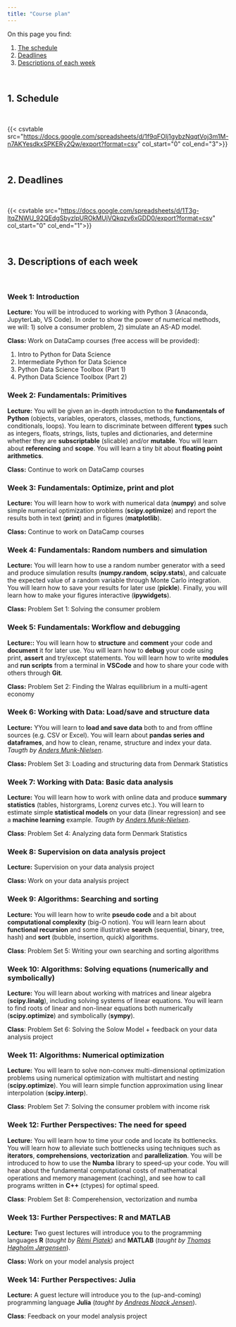 ```yaml
---
title: "Course plan"
---
```


On this page you find:

1. [The schedule](#schedule)
2. [Deadlines](#deadlines)
3. [Descriptions of each week](#descriptions)

<br>

## <a name="schedule"></a>1. Schedule 

<br>

{{< csvtable src="https://docs.google.com/spreadsheets/d/1f9qFOIj1gybzNqqtVoj3m1M-n7AKYesdkxSPKERy2Qw/export?format=csv" col_start="0" col_end="3">}}

<br>

## <a name="deadlines"></a>2. Deadlines

<br>

{{< csvtable src="https://docs.google.com/spreadsheets/d/1T3g-ltqZNWU_92QEdgSbyzlpUROkMUjVQkqzv6xGDD0/export?format=csv" col_start="0" col_end="1">}}

<br>

## <a name="descriptions"></a>3. Descriptions of each week 

<br>

### Week 1: Introduction

**Lecture:** You will be introduced to working with Python 3 (Anaconda, JupyterLab, VS Code). In order to show the power of numerical methods, we will: 1) solve a consumer problem, 2) simulate an AS-AD model.

**Class:** Work on DataCamp courses (free access will be provided):

1. Intro to Python for Data Science
2. Intermediate Python for Data Science
3. Python Data Science Toolbox (Part 1)
4. Python Data Science Toolbox (Part 2)

### Week 2: Fundamentals: Primitives

**Lecture:** You will be given an in-depth introduction to the **fundamentals of Python** (objects, variables, operators, classes, methods, functions, conditionals, loops). You learn to discriminate between different **types** such as integers, floats, strings, lists, tuples and dictionaries, and determine whether they are **subscriptable** (slicable) and/or **mutable**. You will learn about **referencing** and **scope**. You will learn a tiny bit about **floating point arithmetics**.

**Class:** Continue to work on DataCamp courses

### Week 3: Fundamentals: Optimize, print and plot

**Lecture:** You will learn how to work with numerical data (**numpy**) and solve simple numerical optimization problems (**scipy.optimize**) and report the results both in text (**print**) and in figures (**matplotlib**).

**Class:** Continue to work on DataCamp courses

### Week 4: Fundamentals: Random numbers and simulation

**Lecture:** You will learn how to use a random number generator with a seed and produce simulation results (**numpy.random**, **scipy.stats**), and calcuate the expected value of a random variable through Monte Carlo integration. You will learn how to save your results for later use (**pickle**). Finally, you will learn how to make your figures interactive (**ipywidgets**).

**Class:** Problem Set 1: Solving the consumer problem

### Week 5: Fundamentals: Workflow and debugging

**Lecture::** You will learn how to **structure** and **comment** your code and **document** it for later use. You will learn how to **debug** your code using print, **assert** and try/except statements. You will learn how to write **modules** and **run scripts** from a terminal in **VSCode** and how to share your code with others through **Git**.

**Class:** Problem Set 2: Finding the Walras equilibrium in a multi-agent economy 

### Week 6: Working with Data: Load/save and structure data

**Lecture:** YYou will learn to **load and save data** both to and from offline sources (e.g. CSV or Excel). You will learn about **pandas series and dataframes**, and how to clean, rename, structure and index your data. *Taugth by [Anders Munk-Nielsen](http://web.econ.ku.dk/munk-nielsen/default.htm)*.

**Class:** Problem Set 3: Loading and structuring data from Denmark Statistics

### Week 7: Working with Data: Basic data analysis

**Lecture:** You will learn how to work with online data and produce **summary statistics** (tables, historgrams, Lorenz curves etc.). You will learn to estimate simple **statistical models** on your data (linear regression) and see a **machine learning** example. *Taugth by [Anders Munk-Nielsen](http://web.econ.ku.dk/munk-nielsen/default.htm)*.

**Class**: Problem Set 4: Analyzing data form Denmark Statistics

### Week 8:  Supervision on data analysis project

**Lecture:** Supervision on your data analysis project

**Class:** Work on your data analysis project

### Week 9: Algorithms: Searching and sorting

**Lecture:** You will learn how to write **pseudo code** and a bit about **computational complexity** (big-O notion). You will learn learn about **functional recursion** and some illustrative **search** (sequential, binary, tree, hash) and **sort** (bubble, insertion, quick) algorithms.

**Class**: Problem Set 5: Writing your own searching and sorting algorithms

### Week 10: Algorithms: Solving equations (numerically and symbolically)

**Lecture:** You will learn about working with matrices and linear algebra (**scipy.linalg**), including solving systems of linear equations. You will learn to find roots of linear and non-linear equations both numerically (**scipy.optimize**) and symbolically (**sympy**).

**Class**: Problem Set 6: Solving the Solow Model + feedback on your data analysis project

### Week 11: Algorithms: Numerical optimization

**Lecture:** You will learn to solve non-convex multi-dimensional optimization problems using numerical optimization with multistart and nesting (**scipy.optimize**). You will learn simple function approximation using linear interpolation (**scipy.interp**). 

**Class**: Problem Set 7: Solving the consumer problem with income risk

### Week 12: Further Perspectives: The need for speed

**Lecture:** You will learn how to time your code and locate its bottlenecks. You will learn how to alleviate such bottlenecks using techniques such as **iterators**, **comprehensions**, **vectorization** and **parallelization**. You will be introduced to how  to use the **Numba** library to speed-up your code. You will hear about the fundamental computational costs of mathematical operations and memory management (caching), and see how to call programs written in **C++** (ctypes) for optimal speed.

**Class**: Problem Set 8: Comperehension, vectorization and numba

### Week 13: Further Perspectives: R and MATLAB

**Lecture:** Two guest lectures will introduce you to the programming languages **R** (*taught by [Rémi Piatek](http://web.econ.ku.dk/piatek/)*) and **MATLAB** (*taught by [Thomas Høgholm Jørgensen](http://www.tjeconomics.com/)*).

**Class:** Work on your model analysis project

### Week 14: Further Perspectives: Julia

**Lecture:** A guest lecture will introduce you to the (up-and-coming) programming language **Julia** (*taught by [Andreas Noack Jensen](https://github.com/andreasnoack)*).

**Class**: Feedback on your model analysis project
